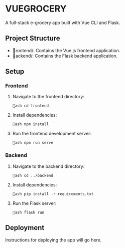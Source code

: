 # VUEGROCERY

A full-stack e-grocery app built with Vue CLI and Flask.

## Project Structure

- rontend/: Contains the Vue.js frontend application.
- ackend/: Contains the Flask backend application.

## Setup

### Frontend

1. Navigate to the frontend directory:

   `ash
   cd frontend
   `

2. Install dependencies:

   `ash
   npm install
   `

3. Run the frontend development server:

   `ash
   npm run serve
   `

### Backend

1. Navigate to the backend directory:

   `ash
   cd ../backend
   `

2. Install dependencies:

   `ash
   pip install -r requirements.txt
   `

3. Run the Flask server:

   `ash
   flask run
   `

## Deployment

Instructions for deploying the app will go here.

